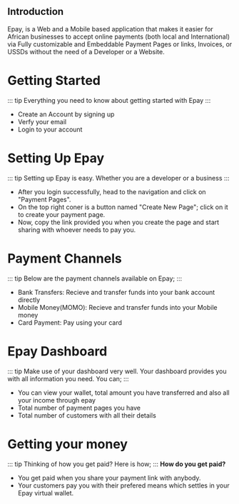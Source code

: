 ## Introduction
Epay, is a Web and a Mobile based application that makes it easier for African businesses to accept online payments (both local and International) via Fully customizable and Embeddable Payment Pages or links, Invoices, or USSDs without the need of a Developer or a Website. 


# Getting Started 
::: tip
Everything you need to know about getting started with Epay
:::
 - Create an Account by signing up
 - Verfy your email
 - Login to your account

 # Setting Up Epay
 ::: tip
 Setting up Epay is easy. Whether you are a developer or a business
 :::

 - After you login successfully, head to the navigation and click on "Payment Pages". 
 - On the top right coner is a button named "Create New Page"; click on it to create your payment page. 
 - Now, copy the link provided you when you create the page and start sharing with whoever needs to pay you.

 # Payment Channels
 ::: tip
Below are the payment channels available on Epay;
:::

 - Bank Transfers: Recieve and transfer funds into your bank account directly
 - Mobile Money(MOMO): Recieve and transfer funds into your Mobile money
 - Card Payment: Pay using your card

# Epay Dashboard
::: tip
Make use of your dashboard very well. Your dashboard provides you with all information you need. You can;
:::
- You can view your wallet, total amount you have transferred and also all your income through epay 
- Total number of payment pages you have
- Total number of customers with all their details

# Getting your money
::: tip
Thinking of how you get paid? Here is how;
:::
 **How do you get paid?** 
- You get paid when you share your payment link with anybody. 
- Your customers pay you with their prefered means which settles in your Epay virtual wallet.
